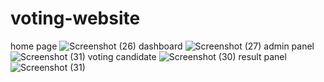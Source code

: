 # voting-website
home page
![Screenshot (26)](https://github.com/sohinali/voting-website/assets/107634907/8c1ffb64-039d-43ae-baf6-9570f813ffa2)
dashboard
![Screenshot (27)](https://github.com/sohinali/voting-website/assets/107634907/a55347d4-2ae4-497d-b258-a54460b7191d)
admin panel
![Screenshot (31)](https://github.com/sohinali/voting-website/assets/107634907/9125b044-51e9-409d-a95b-7c11180c61d7)
voting candidate
![Screenshot (30)](https://github.com/sohinali/voting-website/assets/107634907/76e282ee-1b9e-429c-ad23-616a201f3e22)
result panel
![Screenshot (31)](https://github.com/sohinali/voting-website/assets/107634907/fdec30fb-012a-4e46-a6a6-d1d21d31e73e)
